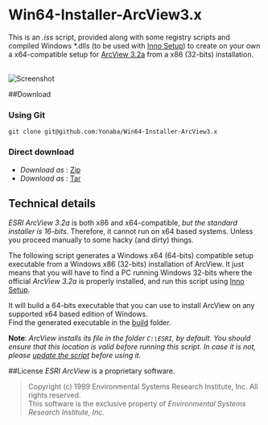 Win64-Installer-ArcView3.x
==========================

This is an *.iss* script, provided along with some registry scripts and compiled Windows *.dlls (to be used with [Inno Setup](http://www.jrsoftware.org/)) to create on your own a x64-compatible setup for [ArcView 3.2a](http://en.wikipedia.org/wiki/ArcView_3.x) from a x86 (32-bits) installation.<br><br>

![Screenshot](https://raw.github.com/Yonaba/Win64-Installer-ArcView3.x/master/arcview_gis_32a_screenshot.png)

##Download

### Using Git

    git clone git@github.com:Yonaba/Win64-Installer-ArcView3.x

### Direct download

* *Download as* : [Zip](http://github.com/Yonaba/Win64-Installer-ArcView3.x/archive/master.zip)
* *Download as* : [Tar](http://github.com/Yonaba/Win64-Installer-ArcView3.x/archive/master.tar.gz)



## Technical details
*ESRI ArcView 3.2a* is both x86 and x64-compatible, *but the standard installer is 16-bits*.
Therefore, it cannot run on x64 based systems. Unless you proceed manually to some hacky
(and dirty) things.

The following script generates a Windows x64 (64-bits) compatible setup 
executable from a Windows x86 (32-bits) installation of ArcView. It just means that you will have to find a PC running Windows 32-bits where the official *ArcView 3.2a* is 
properly installed, and run this script using [Inno Setup](http://www.jrsoftware.org/).

It will build a 64-bits executable that you can use to install ArcView on any supported x64 based edition of Windows.<br>
Find the generated executable in the [build](http://github.com/Yonaba/Win64-Installer-ArcView3.x/blob/master/build) folder.


**Note**: *ArcView installs its file in the folder `C:\ESRI`, by default. You should ensure that this location is valid before running this script. In case it is not, please [update the script](http://github.com/Yonaba/Win64-Installer-ArcView3.x/blob/master/script.iss#L47) before using it.*

##License
*ESRI ArcView* is a proprietary software.

> Copyright (c) 1999 Environmental Systems Research Institute,
> Inc. All rights reserved. <br>
> This software is the exclusive property of *Environmental 
> Systems Research Institute, Inc*.
